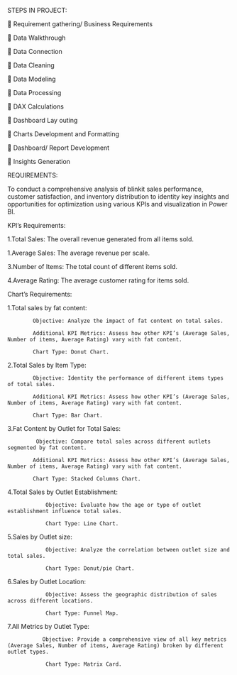 STEPS IN PROJECT:

	Requirement gathering/ Business Requirements

	Data Walkthrough

	Data Connection

	Data Cleaning 

	Data Modeling

	Data Processing

	DAX Calculations

	Dashboard Lay outing

	Charts Development and Formatting

	Dashboard/ Report Development

	Insights Generation

REQUIREMENTS:

To conduct a comprehensive analysis of blinkit sales performance, customer satisfaction, and inventory distribution to identity key insights and opportunities for optimization using various KPIs and visualization in Power BI.

KPI’s Requirements:

1.Total Sales: The overall revenue generated from all items sold.

1.Average Sales: The average revenue per scale.

3.Number of Items: The total count of different items sold.

4.Average Rating: The average customer rating for items sold.

Chart’s Requirements:

1.Total sales by fat content:

            Objective: Analyze the impact of fat content on total sales.
            
            Additional KPI Metrics: Assess how other KPI’s (Average Sales, Number of items, Average Rating) vary with fat content.
            
            Chart Type: Donut Chart.
            
2.Total Sales by Item Type:

            Objective: Identity the performance of different items types of total sales.
            
            Additional KPI Metrics: Assess how other KPI’s (Average Sales, Number of items, Average Rating) vary with fat content.
            
            Chart Type: Bar Chart.
            
3.Fat Content by Outlet for Total Sales:

             Objective: Compare total sales across different outlets segmented by fat content.
             
            Additional KPI Metrics: Assess how other KPI’s (Average Sales, Number of items, Average Rating) vary with fat content.
            
            Chart Type: Stacked Columns Chart.
            
4.Total Sales by Outlet Establishment:

                Objective: Evaluate how the age or type of outlet establishment influence total sales.
                
                Chart Type: Line Chart.
                
5.Sales by Outlet size:

                Objective: Analyze the correlation between outlet size and total sales.
                
                Chart Type: Donut/pie Chart.
                
6.Sales by Outlet Location:

                Objective: Assess the geographic distribution of sales across different locations.
                
                Chart Type: Funnel Map.
                
7.All Metrics by Outlet Type:

               Objective: Provide a comprehensive view of all key metrics (Average Sales, Number of items, Average Rating) broken by different outlet types.
               
                Chart Type: Matrix Card.




             














